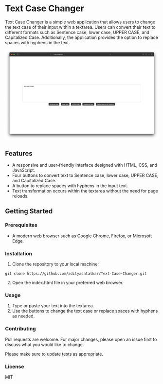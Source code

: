 # Text Case Changer

Text Case Changer is a simple web application that allows users to change the text case of their input within a textarea. Users can convert their text to different formats such as Sentence case, lower case, UPPER CASE, and Capitalized Case. Additionally, the application provides the option to replace spaces with hyphens in the text.

![Text Case Changer Screenshot](./case-change-screenshot.png)

## Features

- A responsive and user-friendly interface designed with HTML, CSS, and JavaScript.
- Four buttons to convert text to Sentence case, lower case, UPPER CASE, and Capitalized Case.
- A button to replace spaces with hyphens in the input text.
- Text transformation occurs within the textarea without the need for page reloads.

## Getting Started

### Prerequisites

- A modern web browser such as Google Chrome, Firefox, or Microsoft Edge.

### Installation

1. Clone the repository to your local machine:

```
git clone https://github.com/adityasatalkar/Text-Case-Changer.git
```

2. Open the index.html file in your preferred web browser.

### Usage

1. Type or paste your text into the textarea.
2. Use the buttons to change the text case or replace spaces with hyphens as needed.

### Contributing

Pull requests are welcome. For major changes, please open an issue first to discuss what you would like to change.

Please make sure to update tests as appropriate.

### License

MIT